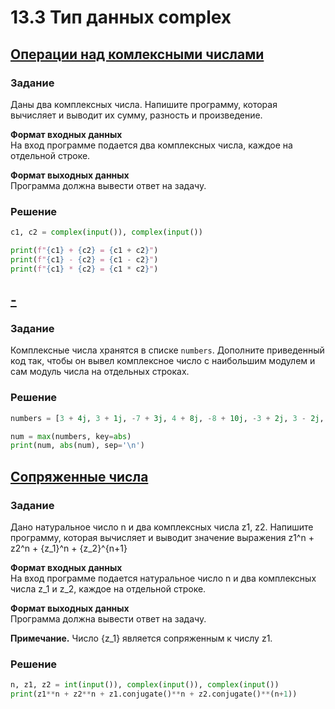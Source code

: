 # 13.3 Тип данных complex
## [Операции над комлексными числами](https://stepik.org/lesson/360942/step/12?unit=345465)
### Задание
Даны два комплексных числа. Напишите программу, которая вычисляет и выводит их сумму, разность и произведение.

**Формат входных данных**  
На вход программе подается два комплексных числа, каждое на отдельной строке.

**Формат выходных данных**  
Программа должна вывести ответ на задачу.

### Решение
```python
c1, c2 = complex(input()), complex(input())

print(f"{c1} + {c2} = {c1 + c2}")
print(f"{c1} - {c2} = {c1 - c2}")
print(f"{c1} * {c2} = {c1 * c2}")
```

## [-](https://stepik.org/lesson/360942/step/13?thread=solutions&unit=345465)
### Задание
Комплексные числа хранятся в списке `numbers`. Дополните приведенный код так, чтобы он вывел комплексное число с наибольшим модулем и сам модуль числа на отдельных строках.

### Решение
```python
numbers = [3 + 4j, 3 + 1j, -7 + 3j, 4 + 8j, -8 + 10j, -3 + 2j, 3 - 2j, -9 + 9j, -1 - 1j, -1 - 10j, -20 + 15j, -21 + 1j, 1j, -3 + 8j, 4 - 6j, 8 + 2j, 2 + 3j]

num = max(numbers, key=abs)
print(num, abs(num), sep='\n')
```

## [Сопряженные числа](https://stepik.org/lesson/360942/step/14?unit=345465)
### Задание
Дано натуральное число n и два комплексных числа z1, z2. Напишите программу, которая вычисляет и выводит значение выражения z1^n + z2^n + {z_1}^n + {z_2}^{n+1}

**Формат входных данных**  
На вход программе подается натуральное число n и два комплексных числа z_1 и z_2, каждое на отдельной строке.

**Формат выходных данных**  
Программа должна вывести ответ на задачу.

**Примечание.** Число {z_1} является сопряженным к числу z1.

### Решение
```python
n, z1, z2 = int(input()), complex(input()), complex(input())
print(z1**n + z2**n + z1.conjugate()**n + z2.conjugate()**(n+1))
```